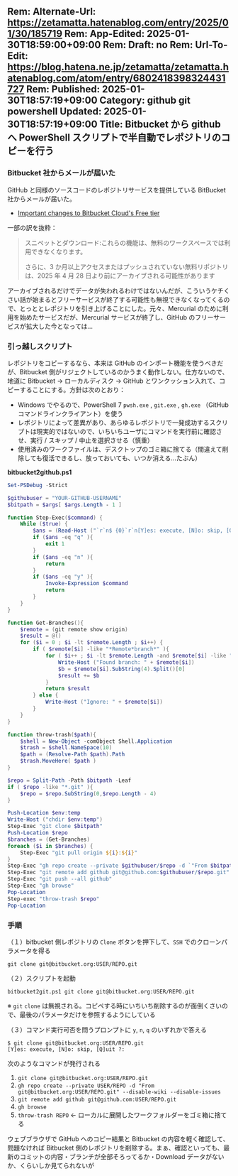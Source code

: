 Rem: Alternate-Url: https://zetamatta.hatenablog.com/entry/2025/01/30/185719
Rem: App-Edited: 2025-01-30T18:59:00+09:00
Rem: Draft: no
Rem: Url-To-Edit: https://blog.hatena.ne.jp/zetamatta/zetamatta.hatenablog.com/atom/entry/6802418398324431727
Rem: Published: 2025-01-30T18:57:19+09:00
Category: github git powershell
Updated: 2025-01-30T18:57:19+09:00
Title: Bitbucket から github へ PowerShell スクリプトで半自動でレポジトリのコピーを行う
---
### Bitbucket 社からメールが届いた

GitHub と同様のソースコードのレポジトリサービスを提供している BitBucket 社からメールが届いた。

+ [Important changes to Bitbucket Cloud's Free tier](https://view.e.atlassian.com/?qs=6638b60318609cd4707d6994b19988a2e1c7d108f012b2e6bfe84a33926d4218ed88b3f1504853f33229d99553dd56b395134b8de8b070c1405727add70448988396c843f634818b)

一部の訳を抜粋：

> スニペットとダウンロード:これらの機能は、無料のワークスペースでは利用できなくなります。
>
> さらに、3 か月以上アクセスまたはプッシュされていない無料リポジトリは、2025 年 4 月 28 日より前にアーカイブされる可能性があります

アーカイブされるだけでデータが失われるわけではないんだが、こういうケチくさい話が始まるとフリーサービスが終了する可能性も無視できなくなってくるので、とっととレポジトリを引き上げることにした。元々、Mercurial のために利用を始めたサービスだが、Mercurial サービスが終了し、GitHub のフリーサービスが拡大した今となっては…

### 引っ越しスクリプト

レポジトリをコピーするなら、本来は GitHub のインポート機能を使うべきだが、Bitbucket 側がリジェクトしているのかうまく動作しない。仕方ないので、地道に Bitbucket → ローカルディスク → GitHub とワンクッション入れて、コピーすることにする。方針は次のとおり：

+ Windows でやるので、PowerShell 7 `pwsh.exe` , `git.exe` , `gh.exe` （GitHub コマンドラインクライアント）を使う
+ レポジトリによって差異があり、あらゆるレポジトリで一発成功するスクリプトは現実的ではないので、いちいちユーザにコマンドを実行前に確認させ、実行 / スキップ / 中止を選択させる（慎重）
+ 使用済みのワークファイルは、デスクトップのゴミ箱に捨てる（間違えて削除しても復活できるし、放っておいても、いつか消える…たぶん）

**bitbucket2github.ps1**

```ps1
Set-PSDebug -Strict

$githubuser = "YOUR-GITHUB-USERNAME"
$bitpath = $args[ $args.Length - 1 ]

function Step-Exec($command) {
    While ($true) {
        $ans = (Read-Host ("`r`n$ {0}`r`n[Y]es: execute, [N]o: skip, [Q]uit ?" -f $command))
        if ($ans -eq "q" ){
            exit 1
        }
        if ($ans -eq "n" ){
            return
        }
        if ($ans -eq "y" ){
            Invoke-Expression $command
            return
        }
    }
}

function Get-Branches(){
    $remote = (git remote show origin)
    $result = @()
    for ($i = 0 ; $i -lt $remote.Length ; $i++) {
        if ( $remote[$i] -like "*Remote*branch*" ){
            for ( $i++ ; $i -lt $remote.Length -and $remote[$i] -like "    *" ; $i++ ){
                Write-Host ("Found branch: " + $remote[$i])
                $b = $remote[$i].SubString(4).Split()[0]
                $result += $b
            }
            return $result
        } else {
            Write-Host ("Ignore: " + $remote[$i])
        }
    }
}

function throw-trash($path){
    $shell = New-Object -comObject Shell.Application
    $trash = $shell.NameSpace(10)
    $path = (Resolve-Path $path).Path
    $trash.MoveHere( $path )
}

$repo = Split-Path -Path $bitpath -Leaf
if ( $repo -like "*.git" ){
    $repo = $repo.SubString(0,$repo.Length - 4)
}

Push-Location $env:temp
Write-Host ("chdir $env:temp")
Step-Exec "git clone $bitpath"
Push-Location $repo
$branches = (Get-Branches)
foreach ($i in $branches) {
    Step-Exec "git pull origin ${i}:${i}"
}
Step-Exec "gh repo create --private $githubuser/$repo -d `"From $bitpath`" --disable-wiki --disable-issues"
Step-Exec "git remote add github git@github.com:$githubuser/$repo.git"
Step-Exec "git push --all github"
Step-Exec "gh browse"
Pop-Location
Step-exec "throw-trash $repo"
Pop-Location
```

### 手順

（１）bitbucket 側レポジトリの `Clone` ボタンを押下して、`SSH` でのクローンパラメータを得る

```
git clone git@bitbucket.org:USER/REPO.git
```

（２）スクリプトを起動

```
bitbucket2git.ps1 git clone git@bitbucket.org:USER/REPO.git
```

※ `git` `clone` は無視される。コピペする時にいちいち削除するのが面倒くさいので、最後のパラメータだけを参照するようにしている

（３）コマンド実行可否を問うプロンプトに `y`, `n`, `q` のいずれかで答える

```
$ git clone git@bitbucket.org:USER/REPO.git
[Y]es: execute, [N]o: skip, [Q]uit ?:
```

次のようなコマンドが発行される

1. `git clone git@bitbucket.org:USER/REPO.git`
2. `gh repo create --private USER/REPO -d "From git@bitbucket.org:USER/REPO.git" --disable-wiki --disable-issues`
3. `git remote add github git@github.com:USER/REPO.git`
4. `gh browse`
5. `throw-trash REPO` ← ローカルに展開したワークフォルダーをゴミ箱に捨てる

ウェブブラウザで GitHub へのコピー結果と Bitbucket の内容を軽く確認して、問題なければ Bitbucket 側のレポジトリを削除する。まぁ、確認といっても、最新のコミットの内容・ブランチが全部そろってるか・Download データがないか、くらいしか見てられないが